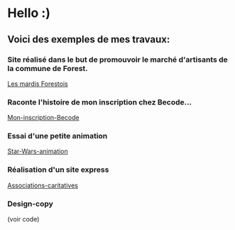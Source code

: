 # Hello :)
## Voici des exemples de mes travaux:

### Site réalisé dans le but de promouvoir le marché d'artisants de la commune de Forest.
[Les mardis Forestois](https://laureenb.github.io/Les-mardis-Forestois/)


### Raconte l'histoire de mon inscription chez Becode...
[Mon-inscription-Becode](https://laureenb.github.io/Mon-inscription-Becode/)


### Essai d'une petite animation
[Star-Wars-animation](https://laureenb.github.io/Star-Wars-animation/)
 
 
### Réalisation d'un site express
[Associations-caritatives](https://laureenb.github.io/Associations-caritatives/)


### Design-copy
(voir code)

